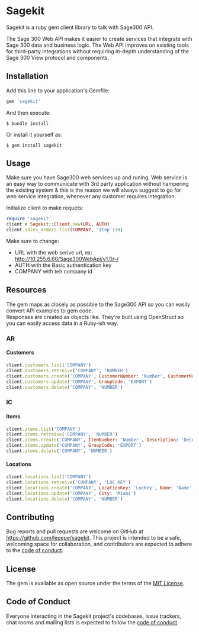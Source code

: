 # Sagekit

Sagekit is a ruby gem client library to talk with Sage300 API.

The Sage 300 Web API makes it easier to create services that integrate with Sage 300 data and business logic. The Web API improves on existing tools for third-party integrations without requiring in-depth understanding of the Sage 300 View protocol and components.

## Installation

Add this line to your application's Gemfile:

```ruby
gem 'sagekit'
```

And then execute:

```
$ bundle install
```

Or install it yourself as:

```
$ gem install sagekit

```

## Usage

Make sure you have Sage300 web services up and runing. Web service is an easy way to communicate with 3rd party application without hampering the existing system & this is the reason we will always suggest to go for web service integration, whenever any customer requires integration.

Initialize client to make requets:

``` ruby
require 'sagekit'
client = Sagekit::Client.new(URL, AUTH)
client.sales_orders.list(COMPANY, '$top':10)
```

Make sure to change:
- URL with the web serive url, ex: http://10.255.6.60/Sage300WebApi/v1.0/-/
- AUTH with the Basic authentication key
- COMPANY with teh company id

## Resources

The gem maps as closely as possible to the Sage300 API so you can easily convert API examples to gem code.   
Responses are created as objects like. They're built using OpenStruct so you can easily access data in a Ruby-ish way.

### AR

#### Customers

``` ruby
client.customers.list('COMPANY')
client.customers.retreive('COMPANY', 'NUMBER')
client.customers.create('COMPANY', CustomerNumber: 'Number', CustomerName: 'Name', GroupCode: 'US')
client.customers.update('COMPANY', GroupCode: 'EXPORT')
client.customers.delete('COMPANY', 'NUMBER')
```

### IC

#### Items

``` ruby
client.items.list('COMPANY')
client.items.retreive('COMPANY', 'NUMBER')
client.items.create('COMPANY', ItemNumber: 'Number', Description: 'Description', Category: 'Category')
client.items.update('COMPANY', GroupCode: 'EXPORT')
client.items.delete('COMPANY', 'NUMBER')
```

#### Locations

``` ruby
client.locations.list('COMPANY')
client.locations.retreive('COMPANY', 'LOC_KEY')
client.locations.create('COMPANY', LocationKey: 'LocKey', Name: 'Name', City: 'Broward')
client.locations.update('COMPANY', City: 'Miami')
client.locations.delete('COMPANY', 'NUMBER')
```

## Contributing

Bug reports and pull requests are welcome on GitHub at https://github.com/lepepe/sagekit. This project is intended to be a safe, welcoming space for collaboration, and contributors are expected to adhere to the [code of conduct](https://github.com/lepepe/sagekit/blob/master/CODE_OF_CONDUCT.md).

## License

The gem is available as open source under the terms of the [MIT License](https://opensource.org/licenses/MIT).

## Code of Conduct

Everyone interacting in the Sagekit project's codebases, issue trackers, chat rooms and mailing lists is expected to follow the [code of conduct](https://github.com/lepepe/sagekit/blob/master/CODE_OF_CONDUCT.md).

